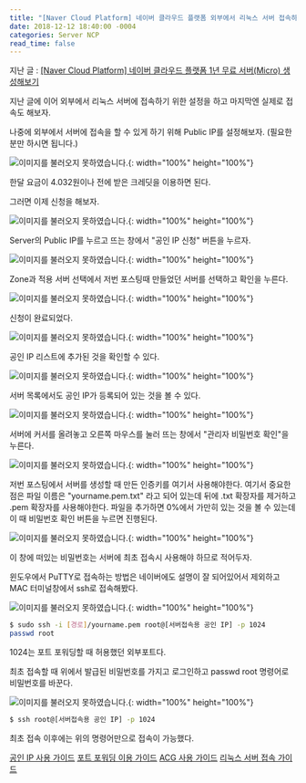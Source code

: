 ```yaml
---
title: "[Naver Cloud Platform] 네이버 클라우드 플랫폼 외부에서 리눅스 서버 접속하기"
date: 2018-12-12 18:40:00 -0004
categories: Server NCP
read_time: false
---
```


지난 글 : [[Naver Cloud Platform] 네이버 클라우드 플랫폼 1년 무료 서버(Micro) 생성해보기](https://enirobot.github.io/server/ncp/first-post/)

지난 글에 이어 외부에서 리눅스 서버에 접속하기 위한 설정을 하고 마지막엔 실제로 접속도 해보자.

나중에 외부에서 서버에 접속을 할 수 있게 하기 위해 Public IP를 설정해보자. (필요한 분만 하시면 됩니다.)

![이미지를 불러오지 못하였습니다.](/assets/images/20181212/1.png){: width="100%" height="100%"}

한달 요금이 4.032원이나 전에 받은 크레딧을 이용하면 된다.

그러면 이제 신청을 해보자.

![이미지를 불러오지 못하였습니다.](/assets/images/20181212/2.png){: width="100%" height="100%"}

Server의 Public IP를 누르고 뜨는 창에서 "공인 IP 신청" 버튼을 누르자.

![이미지를 불러오지 못하였습니다.](/assets/images/20181212/3.png){: width="100%" height="100%"}

Zone과 적용 서버 선택에서 저번 포스팅때 만들었던 서버를 선택하고 확인을 누른다.

![이미지를 불러오지 못하였습니다.](/assets/images/20181212/4.png){: width="100%" height="100%"}

신청이 완료되었다.

![이미지를 불러오지 못하였습니다.](/assets/images/20181212/5.png){: width="100%" height="100%"}

공인 IP 리스트에 추가된 것을 확인할 수 있다.

![이미지를 불러오지 못하였습니다.](/assets/images/20181212/6.png){: width="100%" height="100%"}

서버 목록에서도 공인 IP가 등록되어 있는 것을 볼 수 있다.

![이미지를 불러오지 못하였습니다.](/assets/images/20181212/7.png){: width="100%" height="100%"}

서버에 커서를 올려놓고 오른쪽 마우스를 눌러 뜨는 창에서 "관리자 비밀번호 확인"을 누른다.

![이미지를 불러오지 못하였습니다.](/assets/images/20181212/8.png){: width="100%" height="100%"}

저번 포스팅에서 서버를 생성할 때 만든 인증키를 여기서 사용해야한다. 여기서 중요한 점은 파일 이름은 "yourname.pem.txt" 라고 되어 있는데 뒤에 .txt 확장자를 제거하고 .pem 확장자를 사용해야한다. 파일을 추가하면 0%에서 가만히 있는 것을 볼 수 있는데 이 때 비밀번호 확인 버튼을 누르면 진행된다.

![이미지를 불러오지 못하였습니다.](/assets/images/20181212/9.png){: width="100%" height="100%"}

이 창에 떠있는 비밀번호는 서버에 최초 접속시 사용해야 하므로 적어두자.

윈도우에서 PuTTY로 접속하는 방법은 네이버에도 설명이 잘 되어있어서 제외하고 MAC 터미널창에서 ssh로 접속해봤다.

![이미지를 불러오지 못하였습니다.](/assets/images/20181212/10.png){: width="100%" height="100%"}

```bash
$ sudo ssh -i [경로]/yourname.pem root@[서버접속용 공인 IP] -p 1024
passwd root
```

1024는 포트 포워딩할 때 허용했던 외부포트다.

최초 접속할 때 위에서 발급된 비밀번호를 가지고 로그인하고 passwd root 명령어로 비밀번호를 바꾼다.

![이미지를 불러오지 못하였습니다.](/assets/images/20181212/11.png){: width="100%" height="100%"}

```bash
$ ssh root@[서버접속용 공인 IP] -p 1024
```

최초 접속 이후에는 위의 명령어만으로 접속이 가능했다.

[공인 IP 사용 가이드](http://docs.ncloud.com/ko/compute/compute-2-1-v2.html)
[포트 포워딩 이용 가이드](http://docs.ncloud.com/ko/compute/compute-2-2-v2.html)
[ACG 사용 가이드](http://docs.ncloud.com/ko/compute/compute-2-3.html)
[리눅스 서버 접속 가이드](http://docs.ncloud.com/ko/compute/compute-3-1-v2.html)
